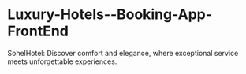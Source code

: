 # Luxury-Hotels--Booking-App-FrontEnd
SohelHotel: Discover comfort and elegance, where exceptional service meets unforgettable experiences.
